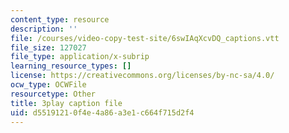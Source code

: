 ```yaml
---
content_type: resource
description: ''
file: /courses/video-copy-test-site/6swIAqXcvDQ_captions.vtt
file_size: 127027
file_type: application/x-subrip
learning_resource_types: []
license: https://creativecommons.org/licenses/by-nc-sa/4.0/
ocw_type: OCWFile
resourcetype: Other
title: 3play caption file
uid: d5519121-0f4e-4a86-a3e1-c664f715d2f4
---
```

